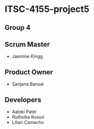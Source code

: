 # ITSC-4155-project5

## Group 4
## Scrum Master
- Jasmine Kingg

## Product Owner
- Sanjana Bansal


## Developers
- Aaloki Patel
- Ruthvika Kosuri
- Lilian Camacho
